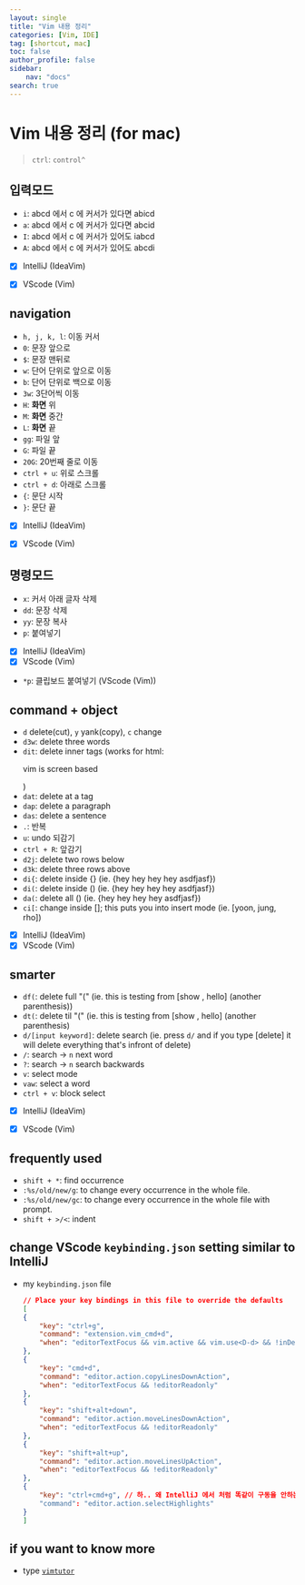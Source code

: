 ```yaml
---
layout: single
title: "Vim 내용 정리"
categories: [Vim, IDE]
tag: [shortcut, mac]
toc: false
author_profile: false
sidebar:
    nav: "docs"
search: true
---
```


# Vim 내용 정리 (for mac)

> `ctrl`: `control^`

## 입력모드
- `i`: abcd 에서 c 에 커서가 있다면 abicd
- `a`: abcd 에서 c 에 커서가 있다면 abcid
- `I`: abcd 에서 c 에 커서가 있어도 iabcd
- `A`: abcd 에서 c 에 커서가 있어도 abcdi
- [x] IntelliJ (IdeaVim)
- [x] VScode (Vim)


## navigation
- `h, j, k, l`: 이동 커서
- `0`: 문장 앞으로 
- `$`: 문장 맨뒤로
- `w`: 단어 단위로 앞으로 이동
- `b`: 단어 단위로 백으로 이동
- `3w`: 3단어씩 이동
- `H`: **화면** 위
- `M`: **화면** 중간
- `L`: **화면** 끝
- `gg`: 파일 앞
- `G`: 파일 끝
- `20G`: 20번째 줄로 이동
- `ctrl + u`: 위로 스크롤 
- `ctrl + d`: 아래로 스크롤 
- `{`: 문단 시작 
- `}`: 문단 끝
- [x] IntelliJ (IdeaVim)
- [x] VScode (Vim)


## 명령모드
- `x`: 커서 아래 글자 삭제 
- `dd`: 문장 삭제 
- `yy`: 문장 복사
- `p`: 붙여넣기
- [x] IntelliJ (IdeaVim)
- [x] VScode (Vim)

- `*p`: 클립보드 붙여넣기 (VScode (Vim))

## command + object 
- `d` delete(cut), `y` yank(copy), `c` change 
- `d3w`: delete three words 
- `dit`: delete inner tags (works for html: <p>vim is screen based </P>)
- `dat`: delete at a tag
- `dap`: delete a paragraph 
- `das`: delete a sentence
- `.`: 반복
- `u`: undo 되감기
- `ctrl + R`: 앞감기 
- `d2j`: delete two rows below 
- `d3k`: delete three rows above
- `di{`: delete inside {} (ie. {hey hey hey hey asdfjasf})
- `di(`: delete inside () (ie. {hey hey hey hey asdfjasf})
- `da(`: delete all () (ie. {hey hey hey hey asdfjasf})
- `ci[`: change inside []; this puts you into insert mode (ie. [yoon, jung, rho])
- [x] IntelliJ (IdeaVim)
- [x] VScode (Vim)

## smarter
- `df(`: delete full "(" (ie. this is testing from [show , hello] (another parenthesis))
- `dt(`: delete til "(" (ie. this is testing from [show , hello] (another parenthesis)
- `d/[input keyword]`: delete search (ie. press `d/` and if you type [delete] it will delete everything that's infront of delete)
- `/`: search -> `n` next word 
- `?`: search -> `n` search backwards 
- `v`: select mode
- `vaw`: select a word 
- `ctrl + v`: block select 
- [x] IntelliJ (IdeaVim)
- [x] VScode (Vim)


## frequently used
- `shift + *`: find occurrence 
- `:%s/old/new/g`: to change every occurrence in the whole file.
- `:%s/old/new/gc`: to change every occurrence in the whole file with prompt.
- `shift + >/<`: indent

## change VScode `keybinding.json` setting similar to IntelliJ
- my `keybinding.json` file

    ```json
    // Place your key bindings in this file to override the defaults
    [
    {
        "key": "ctrl+g",
        "command": "extension.vim_cmd+d",
        "when": "editorTextFocus && vim.active && vim.use<D-d> && !inDebugRepl"
    },
    {
        "key": "cmd+d",
        "command": "editor.action.copyLinesDownAction",
        "when": "editorTextFocus && !editorReadonly"
    },
    {
        "key": "shift+alt+down",
        "command": "editor.action.moveLinesDownAction",
        "when": "editorTextFocus && !editorReadonly"
    },
    {
        "key": "shift+alt+up",
        "command": "editor.action.moveLinesUpAction",
        "when": "editorTextFocus && !editorReadonly"
    },
    {
        "key": "ctrl+cmd+g", // 하.. 왜 IntelliJ 에서 처럼 똑같이 구동을 안하는걸까.. (@Intellij: "ctrl+cmd+g" -> Highlight mode -> esc -> Selection Mode -> i -> insert Mode)
        "command": "editor.action.selectHighlights"
    }
    ]

    ```

## if you want to know more 
- type [`vimtutor`](https://github.com/vim/vim/blob/master/runtime/tutor/tutor)



